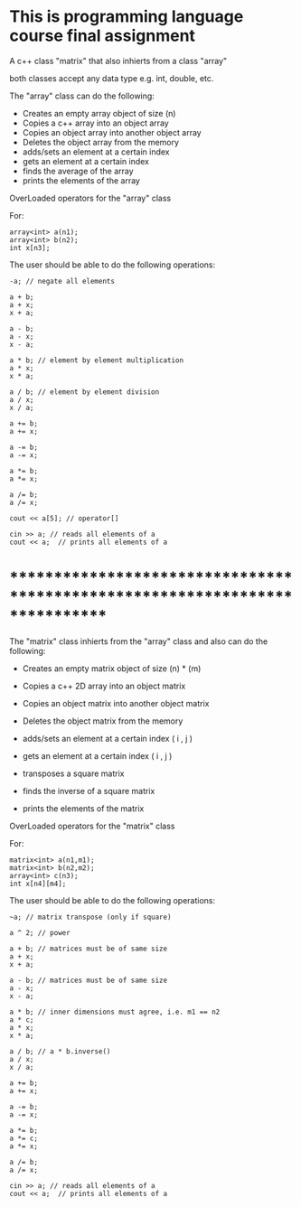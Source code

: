 ###
# This is programming language course final assignment

A c++ class "matrix" that also inhierts from a class "array" 

both classes accept any data type e.g. int, double, etc. 

The "array" class can do the following:

* Creates an empty array object of size (n)
* Copies a c++ array into an object array
* Copies an object array into another object array
* Deletes the object array from the memory
* adds/sets an element at a certain index
* gets an element at a certain index
* finds the average of the array
* prints the elements of the array

OverLoaded operators for the "array" class

For:
```
array<int> a(n1);
array<int> b(n2);
int x[n3];
```
The user should be able to do the following operations:

```
-a; // negate all elements

a + b;
a + x;
x + a;

a - b;
a - x;
x - a;

a * b; // element by element multiplication
a * x;
x * a;

a / b; // element by element division
a / x;
x / a;

a += b;
a += x;

a -= b;
a -= x;

a *= b;
a *= x;

a /= b;
a /= x;

cout << a[5]; // operator[]

cin >> a; // reads all elements of a
cout << a;  // prints all elements of a

```

# ***************************************************************************

The "matrix" class inhierts from the "array" class and also can do the following:

* Creates an empty matrix object of size (n) * (m)

* Copies a c++ 2D array into an object matrix

* Copies an object matrix into another object matrix

* Deletes the object matrix from the memory

* adds/sets an element at a certain index ( i , j )

* gets an element at a certain index ( i , j )

* transposes a square matrix

* finds the inverse of a square matrix

* prints the elements of the matrix

OverLoaded operators for the "matrix" class

For:
```
matrix<int> a(n1,m1);
matrix<int> b(n2,m2);
array<int> c(n3);
int x[n4][m4];
```
The user should be able to do the following operations:

```
~a; // matrix transpose (only if square)

a ^ 2; // power

a + b; // matrices must be of same size
a + x;
x + a;

a - b; // matrices must be of same size
a - x;
x - a;

a * b; // inner dimensions must agree, i.e. m1 == n2
a * c;
a * x;
x * a;

a / b; // a * b.inverse()
a / x;
x / a;

a += b;
a += x;

a -= b;
a -= x;

a *= b;
a *= c;
a *= x;

a /= b;
a /= x;

cin >> a; // reads all elements of a
cout << a;  // prints all elements of a
```